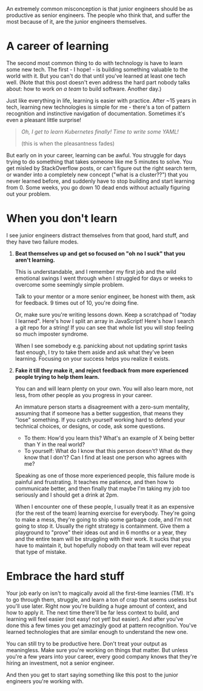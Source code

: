 An extremely common misconception is that junior engineers should be as productive as senior engineers. The people who think that, and suffer the most because of it, are the junior engineers themselves.

# A career of learning

The second most common thing to do with technology is have to learn some new tech. The first - I hope! - is building something valuable to the world with it. But you can't do that until you've learned at least one tech well. (Note that this post doesn't even address the hard part nobody talks about: how to work _on a team_ to build software. Another day.)

Just like everything in life, learning is easier with practice. After ~15 years in tech, learning new technologies is simple for me - there's a ton of pattern recognition and instinctive navigation of documentation. Sometimes it's even a pleasant little surprise!

> _Oh, I get to learn Kubernetes finally! Time to write some YAML!_
>
> (this is when the pleasantness fades)

But early on in your career, learning can be awful. You struggle for days trying to do something that takes someone like me 5 minutes to solve. You get misled by StackOverflow posts, or can't figure out the right search term, or wander into a completely new concept ("what is a cluster??") that you never learned before, and suddenly have to stop building and start learning from 0. Some weeks, you go down 10 dead ends without actually figuring out your problem.

# When you don't learn

I see junior engineers distract themselves from that good, hard stuff, and they have two failure modes.

1. **Beat themselves up and get so focused on "oh no I suck" that you aren't learning.**

    This is understandable, and I remember my first job and the wild emotional swings I went through when I struggled for days or weeks to overcome some seemingly simple problem.

    Talk to your mentor or a more senior engineer, be honest with them, ask for feedback. 9 times out of 10, you're doing fine.

    Or, make sure you're writing lessons down. Keep a scratchpad of "today I learned". Here's how I split an array in JavaScript! Here's how I search a git repo for a string! If you can see that whole list you will stop feeling so much imposter syndrome.

    When I see somebody e.g. panicking about not updating sprint tasks fast enough, I try to take them aside and ask what they've been learning. Focusing on your success helps you realize it exists.

2. **Fake it till they make it, and reject feedback from more experienced people trying to help them learn.**

    You can and will learn plenty on your own. You will also learn more, not less, from other people as you progress in your career.

    An immature person starts a disagreement with a zero-sum mentality, assuming that if someone has a better suggestion, that means they "lose" something. If you catch yourself working hard to defend your technical choices, or designs, or code, ask some questions.

    * To them: How'd you learn this? What's an example of X being better than Y in the real world?
    * To yourself: What do I know that this person doesn't? What do they know that I don't? Can I find at least one person who agrees with me?

    Speaking as one of those more experienced people, this failure mode is painful and frustrating. It teaches me patience, and then how to communicate better, and then finally that maybe I'm taking my job too seriously and I should get a drink at 2pm.

    When I encounter one of these people, I usually treat it as an expensive (for the rest of the team) learning exercise for everybody. They're going to make a mess, they're going to ship some garbage code, and I'm not going to stop it. Usually the right strategy is containment. Give them a playground to "prove" their ideas out and in 6 months or a year, they and the entire team will be struggling with their work. It sucks that you have to maintain it, but hopefully nobody on that team will ever repeat that type of mistake.

# Embrace the hard stuff

Your job early on isn't to magically avoid all the first-time learnies (TM). It's to go through them, struggle, and learn a ton of crap that seems useless but you'll use later. Right now you're building a huge amount of context, and how to apply it. The next time there'll be far less context to build, and learning will feel easier (not easy! not yet! but easier). And after you've done this a few times you get amazingly good at pattern recognition. You've learned technologies that are similar enough to understand the new one.

You can still try to be productive here. Don't treat your output as meaningless. Make sure you're working on things that matter. But unless you're a few years into your career, every good company knows that they're hiring an investment, not a senior engineer.

And then you get to start saying something like this post to the junior engineers you're working with.
